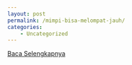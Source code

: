 ```yaml
---
layout: post
permalink: /mimpi-bisa-melompat-jauh/
categories:
    - Uncategorized
---
```


[Baca Selengkapnya](/02)